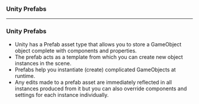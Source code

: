 
### Unity Prefabs

---------------------------------------

### Unity Prefabs

* Unity has a Prefab asset type that allows you to store a GameObject object complete with components and properties. 
* The prefab acts as a template from which you can create new object instances in the scene. 
* Prefabs help you instantiate (create) complicated GameObjects at runtime.
* Any edits made to a prefab asset are immediately reflected in all instances produced from it but you can also override components and settings for each instance individually.
